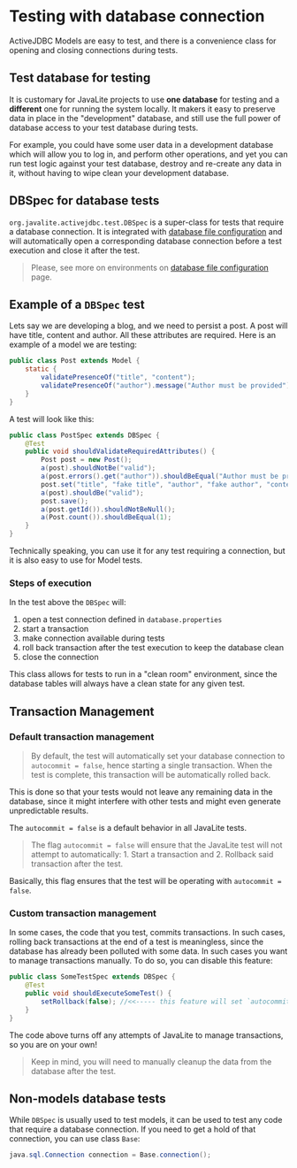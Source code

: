 <div class="page-header">
   <h1>Testing with database connection</h1>
</div>

ActiveJDBC Models are easy to test, and there is a convenience class for opening and closing 
connections during tests. 

## Test database for testing

It is customary for JavaLite projects to use **one database** for testing and a **different** one for running the system locally. 
It makers it easy to preserve data in place in the "development" database, and still use the full power of database access 
to your test database during tests.

For example, you could have some user data in a development database which will allow you to log in, and perform other
operations, and yet you can run test logic against your test database, destroy and re-create any data in it, without
having to wipe clean your development database.


## DBSpec for database tests

`org.javalite.activejdbc.test.DBSpec`  is a super-class for tests that require a database connection. It is integrated with
[database file  configuration](database_configuration#property-file-configuration) and will automatically open a corresponding database connection before
a test execution and close it after the test.

> Please, see more on environments on [database file configuration](database_configuration#property-file-configuration) page.


## Example of a `DBSpec` test

Lets say we are developing a blog, and we need to persist a post. A post will have title, content and author.
All these attributes are required. Here is an example of a model we are testing: 


~~~~ {.java  .numberLines}
public class Post extends Model {
    static {
        validatePresenceOf("title", "content");
        validatePresenceOf("author").message("Author must be provided");
    }
}
~~~~


A test will look like this:

~~~~ {.java  .numberLines}
public class PostSpec extends DBSpec {
    @Test
    public void shouldValidateRequiredAttributes() {
        Post post = new Post();
        a(post).shouldNotBe("valid");
        a(post.errors().get("author")).shouldBeEqual("Author must be provided");
        post.set("title", "fake title", "author", "fake author", "content", "fake content");
        a(post).shouldBe("valid");
        post.save();
        a(post.getId()).shouldNotBeNull();
        a(Post.count()).shouldBeEqual(1);
    }
}
~~~~

Technically speaking, you can use it for any test requiring a connection, but it is also easy to use for Model tests.
 
### Steps of execution 

In the test above the `DBSpec` will: 

1. open a test connection defined in `database.properties`
2. start a transaction
3. make connection available during tests
4. roll back transaction after the test execution to keep the database clean 
5. close the connection

This class allows for tests to run in a "clean room" environment, since the database tables  will always have a 
clean state for any given test.
  

## Transaction Management 


### Default transaction management 

> By default, the test  will automatically set your database connection
to `autocommit = false`, hence starting  a single transaction. When the test
is complete,  this transaction will be automatically rolled back. 

This is done so that your tests would not leave any remaining data in the 
database, since it might interfere with other tests and might even generate 
unpredictable results. 

The `autocommit = false` is a default behavior in all JavaLite tests.

> The flag `autocommit = false`  will ensure that the JavaLite test will not attempt to automatically: 1. Start a transaction and 2. Rollback said transaction after the test. 


Basically, this flag ensures that the test will be operating with `autocommit = false`. 

### Custom transaction management

In some cases, the code that you test, commits transactions. In such cases,
rolling back transactions at the end of a test is meaningless, since
the database has already been polluted with some data. In such cases you 
want to manage transactions manually. To do so, you can disable this feature: 


~~~~ {.java  .numberLines}
public class SomeTestSpec extends DBSpec {
    @Test
    public void shouldExecuteSomeTest() {
        setRollback(false); //<<----- this feature will set `autocommit = true` on the test database connection.   
    }
}
~~~~

The code above turns off any attempts of JavaLite to manage transactions, so you are on your own! 


> Keep in mind, you will need to manually cleanup the data from the database  after the test. 





## Non-models database  tests 
  
While `DBSpec` is usually used to test models, it can be used to test any code that require a database connection.
If you need to get a hold of that connection, you can use class `Base`:

~~~~ {.java .numberLines}
java.sql.Connection connection = Base.connection();
~~~~
